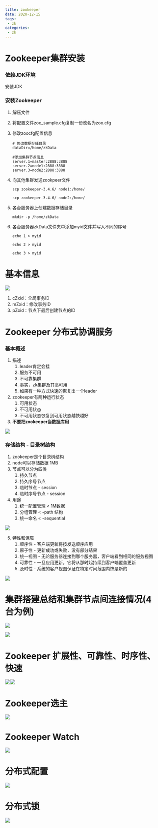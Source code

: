 ```yaml
---
title: zookeeper
date: 2020-12-15
tags:
 - zk
categories:
 - zk
---
```




# Zookeeper集群安装

### 依赖JDK环境

安装JDK

### 安装Zookeeper

1. 解压文件

2. 将配置文件zoo_sample.cfg复制一份改名为zoo.cfg

3. 修改zoocfg配置信息

   ```
   # 修改数据存储目录
   dataDir=/home/zkData
   
   #添加集群节点信息
   server.1=master:2888:3888
   server.2=node1:2888:3888
   server.3=node2:2888:3888
   ```

4. 向其他集群发送zookpeer文件

   ```shell 
   scp zookeeper-3.4.6/ node1:/home/
   
   scp zookeeper-3.4.6/ node2:/home/
   ```

5. 各台服务器上创建数据存储目录

   ```
   mkdir -p /home/zkData
   ```

6. 各台服务器zkData文件夹中添加myid文件并写入不同的序号

   ```shell
   echo 1 > myid
   
   echo 2 > myid
   
   echo 3 > myid
   ```

   

# 基本信息

![](../images/zookeeper-1.jpg)

1. cZxid：全局事务ID
2. mZxid：修改事务ID
3. pZxid：节点下最后创建节点的ID

# Zookeeper 分布式协调服务

### 基本概述

1. 描述
   1. leader肯定会挂
   2. 服务不可用
   3. 不可靠集群
   4. 事实，zk集群及其高可用
   5. 如果有一种方式快速的恢复出一个leader
2. zookeeper有两种运行状态
   1. 可用状态
   2. 不可用状态
   3. 不可用状态恢复到可用状态越快越好
3. **不要把zookeeper当数据库用**

![](../images/zookeeper-2.jpg)

### 存储结构 - 目录树结构

1. zookeeper是个目录树结构
2. node可以存储数据 1MB
3. 节点可以分为四类
   1. 持久节点
   2. 持久序号节点
   3. 临时节点 - session
   4. 临时序号节点 - session
4. 用途
   1. 统一配置管理 < 1M数据
   2. 分组管理 < -path 结构
   3. 统一命名 < -sequential

![](../images/zk-3.jpg)

5. 特性和保障
   1. 顺序性 - 客户端更新将按发送顺序应用
   2. 原子性 - 更新成功或失败，没有部分结果
   3. 统一视图 - 无论服务器连接到哪个服务器，客户端看到相同的服务视图
   4. 可靠性 - 一旦应用更新，它将从那时起持续到客户端覆盖更新
   5. 及时性 - 系统的客户视图保证在特定时间范围内饰是新的

![](../images/zk-4.jpg)

# 集群搭建总结和集群节点间连接情况(4台为例)

![](../images/zk-5.jpg)

![](../images/zk-6.jpg)

# Zookeeper 扩展性、可靠性、时序性、快速

![](../images/zk-7.jpg)![](../images/zk-8.jpg)

# Zookeeper选主

![](../images/zk-9.jpg)

# Zookeeper Watch

![](../images/zk-10.jpg)

# 分布式配置

![](../images/zk-12.jpg)

# 分布式锁

![](../images/zk-11.jpg)

